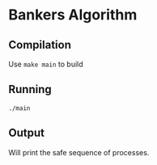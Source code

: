 # Bankers Algorithm

## Compilation
Use `make main` to build

## Running
`./main`

## Output
Will print the safe sequence of processes.
